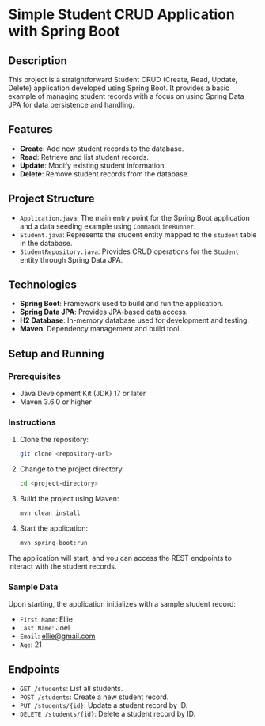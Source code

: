# Simple Student CRUD Application with Spring Boot

## Description

This project is a straightforward Student CRUD (Create, Read, Update, Delete) application developed using Spring Boot. It provides a basic example of managing student records with a focus on using Spring Data JPA for data persistence and handling.

## Features

- **Create**: Add new student records to the database.
- **Read**: Retrieve and list student records.
- **Update**: Modify existing student information.
- **Delete**: Remove student records from the database.

## Project Structure

- `Application.java`: The main entry point for the Spring Boot application and a data seeding example using `CommandLineRunner`.
- `Student.java`: Represents the student entity mapped to the `student` table in the database.
- `StudentRepository.java`: Provides CRUD operations for the `Student` entity through Spring Data JPA.

## Technologies

- **Spring Boot**: Framework used to build and run the application.
- **Spring Data JPA**: Provides JPA-based data access.
- **H2 Database**: In-memory database used for development and testing.
- **Maven**: Dependency management and build tool.

## Setup and Running

### Prerequisites

- Java Development Kit (JDK) 17 or later
- Maven 3.6.0 or higher

### Instructions

1. Clone the repository:
    ```bash
    git clone <repository-url>
    ```
2. Change to the project directory:
    ```bash
    cd <project-directory>
    ```
3. Build the project using Maven:
    ```bash
    mvn clean install
    ```
4. Start the application:
    ```bash
    mvn spring-boot:run
    ```

The application will start, and you can access the REST endpoints to interact with the student records.

### Sample Data

Upon starting, the application initializes with a sample student record:

- ``First Name``: Ellie
- ``Last Name``: Joel
- ``Email``: ellie@gmail.com
- ``Age``: 21

## Endpoints

- ``GET /students``: List all students.
- ``POST /students``: Create a new student record.
- ``PUT /students/{id}``: Update a student record by ID.
- ``DELETE /students/{id}``: Delete a student record by ID.



